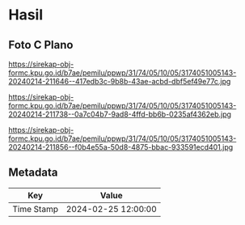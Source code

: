 # Hasil

## Foto C Plano

https://sirekap-obj-formc.kpu.go.id/b7ae/pemilu/ppwp/31/74/05/10/05/3174051005143-20240214-211646--417edb3c-9b8b-43ae-acbd-dbf5ef49e77c.jpg

https://sirekap-obj-formc.kpu.go.id/b7ae/pemilu/ppwp/31/74/05/10/05/3174051005143-20240214-211738--0a7c04b7-9ad8-4ffd-bb6b-0235af4362eb.jpg

https://sirekap-obj-formc.kpu.go.id/b7ae/pemilu/ppwp/31/74/05/10/05/3174051005143-20240214-211856--f0b4e55a-50d8-4875-bbac-933591ecd401.jpg


## Metadata

| Key        | Value               |
| ---------- | ------------------- |
| Time Stamp | 2024-02-25 12:00:00 |



